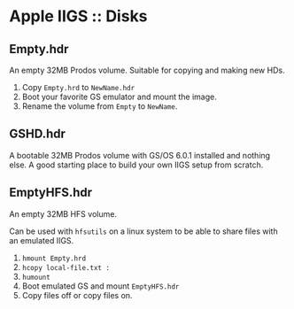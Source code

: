 # Apple IIGS :: Disks

## Empty.hdr
An empty 32MB Prodos volume. Suitable for copying and making new HDs.

1. Copy `Empty.hrd` to `NewName.hdr`
2. Boot your favorite GS emulator and mount the image.
3. Rename the volume from `Empty` to `NewName`.

## GSHD.hdr
A bootable 32MB Prodos volume with GS/OS 6.0.1 installed and nothing else.
A good starting place to build your own IIGS setup from scratch.

## EmptyHFS.hdr
An empty 32MB HFS volume.

Can be used with `hfsutils` on a linux system to be able to share files with an
emulated IIGS.

1. `hmount Empty.hrd`
2. `hcopy local-file.txt :`
3. `humount`
4. Boot emulated GS and mount `EmptyHFS.hdr`
5. Copy files off or copy files on.
